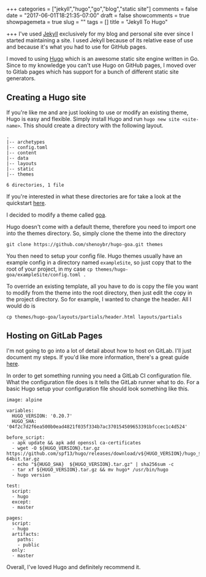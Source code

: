 +++
categories = ["jekyll","hugo","go","blog","static site"]
comments = false
date = "2017-06-01T18:21:35-07:00"
draft = false
showcomments = true
showpagemeta = true
slug = ""
tags = []
title = "Jekyll To Hugo"

+++
I've used [Jekyll](https://jekyllrb.com/) exclusively for my blog and personal site ever since I started maintaining a site. I used Jekyll because of its relative ease of use and because it's what you had to use for GitHub pages. 

I moved to using [Hugo](https://gohugo.io/) which is an awesome static site engine written in Go. Since to my knowledge you can't use Hugo on GitHub pages, I moved over to Gitlab pages which has support for a bunch of different static site generators.

## Creating a Hugo site
If you're like me and are just looking to use or modify an existing theme, Hugo is easy and flexible. Simply install Hugo and run ```hugo new site <site-name>```. This should create a directory with the following layout.
```
.
|-- archetypes
|-- config.toml
|-- content
|-- data
|-- layouts
|-- static
|-- themes

6 directories, 1 file
```

If you're interested in what these directories are for take a look at the quickstart [here](https://gohugo.io/overview/quickstart/).

I decided to modify a theme called [goa](https://github.com/shenoybr/hugo-goa).

Hugo doesn't come with a default theme, therefore you need to import one into the themes directory. So, simply clone the theme into the directory 

```git clone https://github.com/shenoybr/hugo-goa.git themes```

You then need to setup your config file. Hugo themes usually have an example config in a directory named ```exampleSite```, so just copy that to the root of your project, in my case ```cp themes/hugo-goa/exampleSite/config.toml .```

To override an existing template, all you have to do is copy the file you want to modify from the theme into the root directory, then just edit the copy in the project directory. So for example, I wanted to change the header. All I would do is 

```cp themes/hugo-goa/layouts/partials/header.html layouts/partials```


## Hosting on GitLab Pages
I'm not going to go into a lot of detail about how to host on GitLab. I'll just document my steps. If you'd like more information, there's a great guide [here](https://about.gitlab.com/2016/04/07/gitlab-pages-setup/).

In order to get something running you need a GitLab CI configuration file. What the configuration file does is it tells the GitLab runner what to do. For a basic Hugo setup your configuration file should look something like this.

```
image: alpine

variables:
  HUGO_VERSION: '0.20.7'
  HUGO_SHA: '04f2c7d2f6ea500b0ead4821f035f334b7ac370154509653391bfccec1c4d524'

before_script:
  - apk update && apk add openssl ca-certificates
  - wget -O ${HUGO_VERSION}.tar.gz https://github.com/spf13/hugo/releases/download/v${HUGO_VERSION}/hugo_${HUGO_VERSION}_Linux-64bit.tar.gz
  - echo "${HUGO_SHA}  ${HUGO_VERSION}.tar.gz" | sha256sum -c
  - tar xf ${HUGO_VERSION}.tar.gz && mv hugo* /usr/bin/hugo
  - hugo version

test:
  script:
  - hugo
  except:
  - master

pages:
  script:
  - hugo
  artifacts:
    paths:
    - public
  only:
  - master
``` 

Overall, I've loved Hugo and definitely recommend it.
